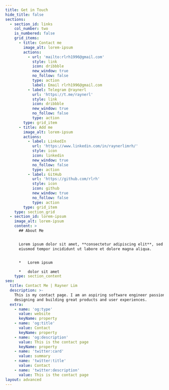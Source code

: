 ```yaml
---
title: Get in Touch
hide_title: false
sections:
  - section_id: links
    col_number: two
    is_numbered: false
    grid_items:
      - title: Contact me
        image_alt: lorem-ipsum
        actions:
          - url: 'mailto:rlrh1996@gmail.com'
            style: link
            icon: dribbble
            new_window: true
            no_follow: false
            type: action
            label: Email rlrh1996@gmail.com
          - label: Telegram @raynerl
            url: 'https://t.me/raynerl'
            style: link
            icon: dribbble
            new_window: true
            no_follow: false
            type: action
        type: grid_item
      - title: Add me
        image_alt: lorem-ipsum
        actions:
          - label: LinkedIn
            url: 'https://www.linkedin.com/in/raynerlimrh/'
            style: icon
            icon: linkedin
            new_window: true
            no_follow: false
            type: action
          - label: GitHub
            url: 'https://github.com/rlrh'
            style: icon
            icon: github
            new_window: true
            no_follow: false
            type: action
        type: grid_item
    type: section_grid
  - section_id: lorem-ipsum
    image_alt: lorem-ipsum
    content: >
      ## About Me


      Lorem ipsum dolor sit amet, **consectetur adipiscing elit**, sed do
      eiusmod tempor incididunt ut labore et dolore magna aliqua.


      *   Lorem ipsum

      *   dolor sit amet
    type: section_content
seo:
  title: Contact Me | Rayner Lim
  description: >-
    This is my contact page. I am an aspiring software engineer passionate about
    designing and building great products and user experiences.
  extra:
    - name: 'og:type'
      value: website
      keyName: property
    - name: 'og:title'
      value: Contact
      keyName: property
    - name: 'og:description'
      value: This is the contact page
      keyName: property
    - name: 'twitter:card'
      value: summary
    - name: 'twitter:title'
      value: Contact
    - name: 'twitter:description'
      value: This is the contact page
layout: advanced
---
```

